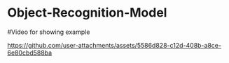 # Object-Recognition-Model

#Video for showing example

https://github.com/user-attachments/assets/5586d828-c12d-408b-a8ce-6e80cbd588ba


